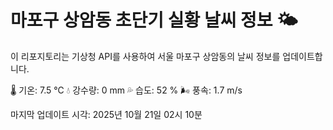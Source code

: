 
# 마포구 상암동 초단기 실황 날씨 정보 🌤️

이 리포지토리는 기상청 API를 사용하여 서울 마포구 상암동의 날씨 정보를 업데이트합니다. 

🌡️ 기온: 7.5 ℃
💧 강수량: 0 mm
💦 습도: 52 %
🌬️ 풍속: 1.7 m/s

마지막 업데이트 시각: 2025년 10월 21일 02시 10분    
